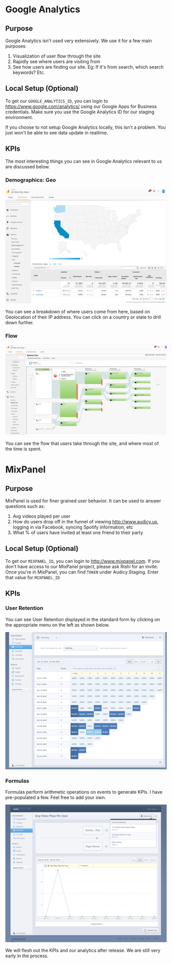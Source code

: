 # Google Analytics

## Purpose
Google Analytics isn't used very extensively.  We use it for a few main purposes:
1. Visualization of user flow through the site
2. Rapidly see where users are visiting from
3. See how users are finding our site.  Eg: If it's from search, which search keywords?  Etc.

## Local Setup (Optional)
To get our `GOOGLE_ANALYTICS_ID`, you can login to https://www.google.com/analytics/ using our Google Apps for Business credentials.  Make sure you use the Google Analytics ID for our staging environment.

If you choose to not setup Google Analytics locally, this isn't a problem.  You just won't be able to see data update in realtime.

## KPIs
The most interesting things you can see in Google Analytics relevant to us are discussed below.

### Demographics: Geo
![](images/google_analytics_geo.png)

You can see a breakdown of where users come from here, based on Geolocation of their IP address.  You can click on a country or state to drill down further.

### Flow
![](images/google_analytics_behavior_flow.png)

You can see the flow that users take through the site, and where most of the time is spent.


# MixPanel

## Purpose
MixPanel is used for finer grained user behavior.  It can be used to answer questions such as:
1. Avg videos played per user
2. How do users drop off in the funnel of viewing http://www.audicy.us, logging in via Facebook, syncing Spotify information, etc
3. What % of users have invited at least one friend to their party

## Local Setup (Optional)
To get our `MIXPANEL_ID`, you can login to http://www.mixpanel.com.  If you don't have access to our MixPanel project, please ask Rishi for an invite.  Once you're in MixPanel, you can find `TOKEN` under Audicy Staging.  Enter that value for `MIXPANEL_ID`

## KPIs

### User Retention
You can see User Retention displayed in the standard form by clicking on the appropriate menu on the left as shown below.

![](images/mixpanel_retention.png)

### Formulas
Formulas perform arithmetic operations on events to generate KPIs.  I have pre-populated a few.  Feel free to add your own.

![](images/mixpanel_formulas.png)

We will flesh out the KPIs and our analytics after release.  We are still very early in the process.
